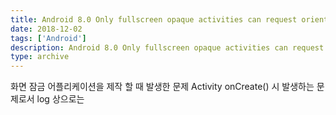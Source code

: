 ```yaml
---
title: Android 8.0 Only fullscreen opaque activities can request orientation 에러 수정하기
date: 2018-12-02
tags: ['Android']
description: Android 8.0 Only fullscreen opaque activities can request orientation 에러 수정
type: archive
---
```


화면 잠금 어플리케이션을 제작 할 때 발생한 문제
Activity onCreate() 시 발생하는 문제로서 log 상으로는